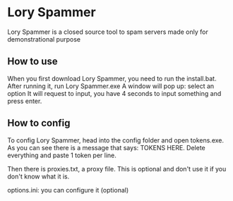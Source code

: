 # Lory Spammer
Lory Spammer is a closed source tool to spam servers made only for demonstrational purpose

## How to use
When you first download Lory Spammer, you need to run the install.bat. After running it, run Lory Spammer.exe
A window will pop up: select an option
It will request to input, you have 4 seconds to input something and press enter.

## How to config
To config Lory Spammer, head into the config folder and open tokens.exe. As you can see there is a message that says: TOKENS HERE. Delete everything and paste 1 token per line.

Then there is proxies.txt, a proxy file. This is optional and don't use it if you don't know what it is.

options.ini: you can configure it (optional)
